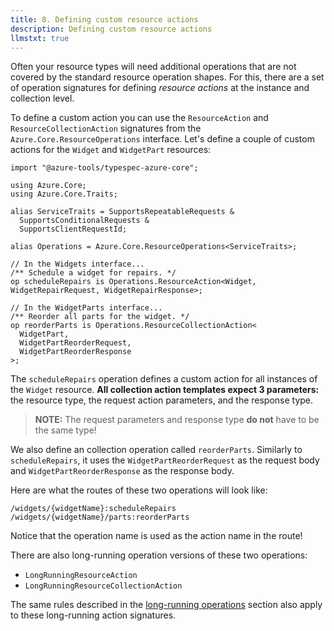 ```yaml
---
title: 8. Defining custom resource actions
description: Defining custom resource actions
llmstxt: true
---
```


Often your resource types will need additional operations that are not covered by the standard resource operation shapes. For this, there are a set of operation signatures for defining _resource actions_ at the instance and collection level.

To define a custom action you can use the `ResourceAction` and `ResourceCollectionAction` signatures from the `Azure.Core.ResourceOperations` interface. Let's define a couple of custom actions for the `Widget` and `WidgetPart` resources:

```typespec
import "@azure-tools/typespec-azure-core";

using Azure.Core;
using Azure.Core.Traits;

alias ServiceTraits = SupportsRepeatableRequests &
  SupportsConditionalRequests &
  SupportsClientRequestId;

alias Operations = Azure.Core.ResourceOperations<ServiceTraits>;

// In the Widgets interface...
/** Schedule a widget for repairs. */
op scheduleRepairs is Operations.ResourceAction<Widget, WidgetRepairRequest, WidgetRepairResponse>;

// In the WidgetParts interface...
/** Reorder all parts for the widget. */
op reorderParts is Operations.ResourceCollectionAction<
  WidgetPart,
  WidgetPartReorderRequest,
  WidgetPartReorderResponse
>;
```

The `scheduleRepairs` operation defines a custom action for all instances of the `Widget` resource. **All collection action templates expect 3 parameters:** the resource type, the request action parameters, and the response type.

> **NOTE:** The request parameters and response type **do not** have to be the same type!

We also define an collection operation called `reorderParts`. Similarly to `scheduleRepairs`, it uses the `WidgetPartReorderRequest` as the request body and `WidgetPartReorderResponse` as the response body.

Here are what the routes of these two operations will look like:

```
/widgets/{widgetName}:scheduleRepairs
/widgets/{widgetName}/parts:reorderParts
```

Notice that the operation name is used as the action name in the route!

There are also long-running operation versions of these two operations:

- `LongRunningResourceAction`
- `LongRunningResourceCollectionAction`

The same rules described in the [long-running operations](step06) section also apply to these long-running action signatures.
